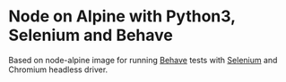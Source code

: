 # Node on Alpine with Python3, Selenium and Behave

Based on node-alpine image for running [Behave](https://github.com/behave/behave) tests with [Selenium](https://www.seleniumhq.org/) and Chromium headless driver.
